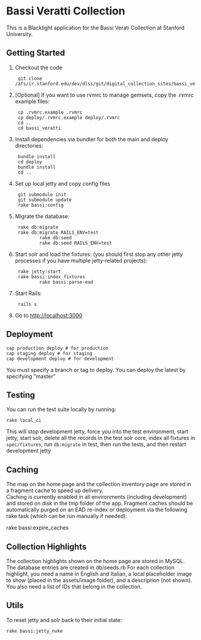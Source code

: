 # Bassi Veratti Collection

This is a Blacklight application for the Bassi Verati Collection at Stanford University.

## Getting Started

1. Checkout the code

        git clone /afs/ir.stanford.edu/dev/dlss/git/digital_collection_sites/bassi_veratti.git

1. [Optional] If you want to use rvmrc to manage gemsets, copy the .rvmrc example files:

        cp .rvmrc.example .rvmrc
        cp deploy/.rvmrc.example deploy/.rvmrc
        cd ..
        cd bassi_veratti

1. Install dependencies via bundler for both the main and deploy directories:

        bundle install
        cd deploy
        bundle install
        cd ..

1. Set up local jetty and copy config files

        git submodule init
        git submodule update
        rake bassi:config

1. Migrate the database:

        rake db:migrate
        rake db:migrate RAILS_ENV=test
				rake db:seed
				rake db:seed RAILS_ENV=test

1. Start solr and load the fixtures: (you should first stop any other jetty processes if you have multiple jetty-related projects):

        rake jetty:start
        rake bassi:index_fixtures
				rake bassi:parse-ead

1. Start Rails:

        rails s

1. Go to <http://localhost:3000>


## Deployment

    cap production deploy # for production
    cap staging deploy # for staging
    cap development deploy # for development

You must specify a branch or tag to deploy.  You can deploy the latest by specifying "master"

## Testing

You can run the test suite locally by running:

    rake local_ci

This will stop development jetty, force you into the test environment, start jetty, start solr,
delete all the records in the test solr core, index all fixtures in `spec/fixtures`, run `db:migrate` in test,
then run the tests, and then restart development jetty

## Caching

The map on the home page and the collection inventory page are stored in a fragment cache to speed up delivery.  
Caching is currently enabled in all environments (including development) and stored on disk in the tmp folder of the app.
Fragment caches should be automatically purged on an EAD re-index or deployment via the following rake task (which
can be run manually if needed):

rake bassi:expire_caches

## Collection Highlights

The collection highlights shown on the home page are stored in MySQL.  The database entries are created in db/seeds.rb
For each collection highlight, you need a name in English and Italian, a local placeholder image to show (placed in the assets/image folder), and a description (not shown).
You also need a list of IDs that belong in the collection.

## Utils

To reset jetty and solr back to their initial state:

    rake bassi:jetty_nuke
